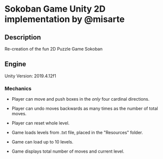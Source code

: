 # Sokoban Game Unity 2D implementation by @misarte

## Description

Re-creation of the fun 2D Puzzle Game Sokoban

## Engine

Unity Version: 2019.4.12f1

### Mechanics

* Player can move and push boxes in the *only* four cardinal directions.
* Player can undo moves backwards as many times as the number of total moves.
* Player can reset whole level.

* Game loads levels from .txt file, placed in the "Resources" folder.
* Game can load up to 10 levels.
* Game displays total number of moves and current level.